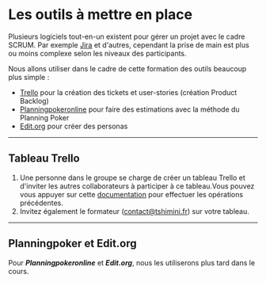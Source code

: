 # Les outils à mettre en place

Plusieurs logiciels tout-en-un existent pour gérer un projet avec le cadre SCRUM. Par exemple [Jira](https://www.atlassian.com/fr/software/jira) et d'autres, cependant la prise de main est plus ou moins complexe selon les niveaux des participants.

Nous allons utiliser dans le cadre de cette formation des outils beaucoup plus simple :
- [Trello](https://trello.com/) pour la création des tickets et user-stories (création Product Backlog)
- [Planningpokeronline](https://planningpokeronline.com/) pour faire des estimations avec la méthode du Planning Poker
- [Edit.org](https://edit.org/fr/blog/user-persona-online-editable-templates-examples) pour créer des personas

---

## Tableau Trello

1. Une personne dans le groupe se charge de créer un tableau Trello et d'inviter les autres collaborateurs à participer à ce tableau.Vous pouvez vous appuyer sur cette [documentation](https://trello.com/fr/guide/enterprise/creating-projects-inviting-members) pour effectuer les opérations précédentes.
2. Invitez également le formateur (contact@tshimini.fr) sur votre tableau.

---

## Planningpoker et Edit.org

Pour ***Planningpokeronline*** et ***Edit.org***, nous les utiliserons plus tard dans le cours.
